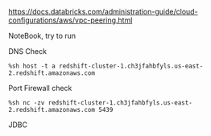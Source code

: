 https://docs.databricks.com/administration-guide/cloud-configurations/aws/vpc-peering.html

NoteBook, try to run

DNS Check

```
%sh host -t a redshift-cluster-1.ch3jfahbfyls.us-east-2.redshift.amazonaws.com
```

Port Firewall check

```
%sh nc -zv redshift-cluster-1.ch3jfahbfyls.us-east-2.redshift.amazonaws.com 5439
```


JDBC

```
```
